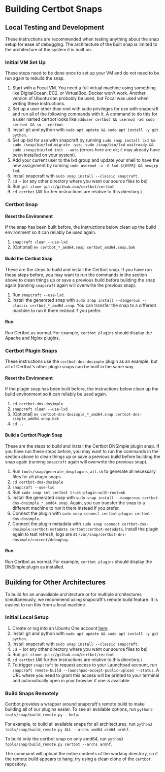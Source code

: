 # Building Certbot Snaps

## Local Testing and Development

These instructions are recommended when testing anything about the snap setup for ease of debugging.
The architecture of the built snap is limited to the architecture of the system it is built on.

### Initial VM Set Up

These steps need to be done once to set up your VM and do not need to be run again to rebuild the snap.

 1. Start with a Focal VM. You need a full virtual machine using something like DigitalOcean, EC2, or VirtualBox. Docker won't work. Another version of Ubuntu can probably be used, but Focal was used when writing these instructions.
 2. Set up a user other than root with sudo privileges for use with snapcraft and run all of the following commands with it. A command to do this for a user named certbot looks like `adduser certbot && usermod -aG sudo certbot && su - certbot`.
 3. Install git and python with `sudo apt update && sudo apt install -y git python`.
 4. Set up lxd for use with snapcraft by running `sudo snap install lxd && sudo /snap/bin/lxd.migrate -yes; sudo /snap/bin/lxd waitready && sudo /snap/bin/lxd init --auto` (errors here are ok; it may already
 have been installed on your system).
 5. Add your current user to the lxd group and update your shell to have the new assignment by running `sudo usermod -a -G lxd ${USER} && newgrp lxd`.
 6. Install snapcraft with `sudo snap install --classic snapcraft`.
 7. `cd ~` (or any other directory where you want our source files to be)
 8. Run `git clone git://github.com/certbot/certbot`
 9. `cd certbot` (All further instructions are relative to this directory.)

### Certbot Snap

#### Reset the Environment

If the snap has been built before, the instructions below clean up the build environment so it can reliably be used again.

 1. `snapcraft clean --use-lxd`
 2. [Optional] `mv certbot_*_amd64.snap certbot_amd64.snap.bak`

#### Build the Certbot Snap

These are the steps to build and install the Certbot snap. If you have run these steps before, you may want to run the commands in the section above to clean things up or save a previous build before building the snap again (running `snapcraft` again will overwrite the previous snap).

 1. Run `snapcraft --use-lxd`.
 2. Install the generated snap with `sudo snap install --dangerous --classic certbot_*_amd64.snap`. You can transfer the snap to a different machine to run it there instead if you prefer.

#### Run

Run Certbot as normal. For example, `certbot plugins` should display the Apache and Nginx plugins.

### Certbot Plugin Snaps

These instructions use the `certbot-dns-dnsimple` plugin as an example, but all of Certbot's other plugin snaps can be built in the same way.

#### Reset the Environment

If the plugin snap has been built before, the instructions below clean up the build environment so it can reliably be used again.

 1. `cd certbot-dns-dnsimple`
 2. `snapcraft clean --use-lxd`
 3. [Optional] `mv certbot-dns-dnsimple_*_amd64.snap certbot-dns-simple_amd64.snap.bak`
 4. `cd ..`

#### Build a Certbot Plugin Snap

These are the steps to build and install the Certbot DNSimple plugin snap. If you have run these steps before, you may want to run the commands in the section above to clean things up or save a previous build before building the snap again (running `snapcraft` again will overwrite the previous snap).

 1. Run `tools/snap/generate_dnsplugins_all.sh` to generate all necessary files for all plugin snaps.
 2. `cd certbot-dns-dnsimple`
 3. `snapcraft --use-lxd`
 4. Run `sudo snap set certbot trust-plugin-with-root=ok`.
 5. Install the generated snap with `sudo snap install --dangerous certbot-dns-dnsimple_*_amd64.snap`. Again, you can transfer the snap to a different machine to run it there instead if you prefer.
 6. Connect the plugin with `sudo snap connect certbot:plugin certbot-dns-dnsimple`.
 7. Connect the plugin metadata with `sudo snap connect certbot-dns-dnsimple:certbot-metadata certbot:certbot-metadata`. Install the plugin again to test refresh; logs are at `/var/snap/certbot-dns-dnsimple/current/debuglog`.

#### Run

Run Certbot as normal. For example, `certbot plugins` should display the DNSimple plugin as installed.

## Building for Other Architectures

To build for an unavailable architecture or for multiple architectures simultaneously, we recommend using snapcraft's remote build feature.
It is easiest to run this from a local machine.

### Initial Local Setup

 1. Create or log into an Ubuntu One account [here](https://login.launchpad.net/).
 2. Install git and python with `sudo apt update && sudo apt install -y git python`.
 3. Install snapcraft with `sudo snap install --classic snapcraft`.
 4. `cd ~` (or any other directory where you want our source files to be)
 5. Run `git clone git://github.com/certbot/certbot`
 6. `cd certbot` (All further instructions are relative to this directory.)
 7. To trigger `snapcraft` to request access to your Launchpad account, run
    `snapcraft remote-build --launchpad-accept-public-upload --status`. A URL where you need
    to grant this access will be printed to your terminal and automatically open in your browser
    if one is available.

### Build Snaps Remotely

Certbot provides a wrapper around snapcraft's remote build to make building all of our plugins easier. To see all available
options, run `python3 tools/snap/build_remote.py --help`.

For example, to build all available snaps for all architectures, run `python3 tools/snap/build_remote.py ALL --archs amd64 arm64 armhf`.

To build only the certbot snap on only amd64, run `python3 tools/snap/build_remote.py certbot --archs armhf`.

The command will upload the entire contents of the working directory, so if the remote build
appears to hang, try using a clean clone of the `certbot` repository.
